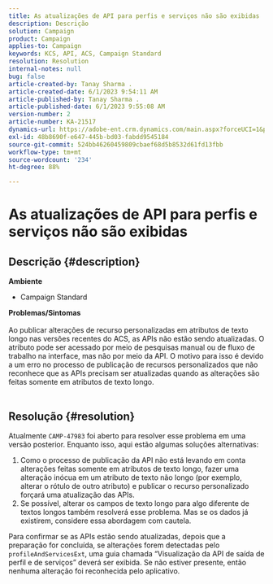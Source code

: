 ```yaml
---
title: As atualizações de API para perfis e serviços não são exibidas
description: Descrição
solution: Campaign
product: Campaign
applies-to: Campaign
keywords: KCS, API, ACS, Campaign Standard
resolution: Resolution
internal-notes: null
bug: false
article-created-by: Tanay Sharma .
article-created-date: 6/1/2023 9:54:11 AM
article-published-by: Tanay Sharma .
article-published-date: 6/1/2023 9:55:08 AM
version-number: 2
article-number: KA-21517
dynamics-url: https://adobe-ent.crm.dynamics.com/main.aspx?forceUCI=1&pagetype=entityrecord&etn=knowledgearticle&id=066ce93c-6200-ee11-8f6e-6045bd0067ea
exl-id: 48b8690f-e647-445b-bd03-fabdd9545184
source-git-commit: 524bb46260459809cbaef68d5b8532d61fd13fbb
workflow-type: tm+mt
source-wordcount: '234'
ht-degree: 88%

---
```


# As atualizações de API para perfis e serviços não são exibidas

## Descrição {#description}

<b>Ambiente</b>
- Campaign Standard

<b>Problemas/Sintomas</b><br><br>Ao publicar alterações de recurso personalizadas em atributos de texto longo nas versões recentes do ACS, as APIs não estão sendo atualizadas. O atributo pode ser acessado por meio de pesquisas manual ou de fluxo de trabalho na interface, mas não por meio da API. O motivo para isso é devido a um erro no processo de publicação de recursos personalizados que não reconhece que as APIs precisam ser atualizadas quando as alterações são feitas somente em atributos de texto longo.
<br> <br>

## Resolução {#resolution}


Atualmente `CAMP-47983` foi aberto para resolver esse problema em uma versão posterior. Enquanto isso, aqui estão algumas soluções alternativas:

1. Como o processo de publicação da API não está levando em conta alterações feitas somente em atributos de texto longo, fazer uma alteração inócua em um atributo de texto não longo (por exemplo, alterar o rótulo de outro atributo) e publicar o recurso personalizado forçará uma atualização das APIs.
2. Se possível, alterar os campos de texto longo para algo diferente de textos longos também resolverá esse problema. Mas se os dados já existirem, considere essa abordagem com cautela.


Para confirmar se as APIs estão sendo atualizadas, depois que a preparação for concluída, se alterações forem detectadas pelo `profileAndServicesExt`, uma guia chamada “Visualização da API de saída de perfil e de serviços” deverá ser exibida. Se não estiver presente, então nenhuma alteração foi reconhecida pelo aplicativo.
